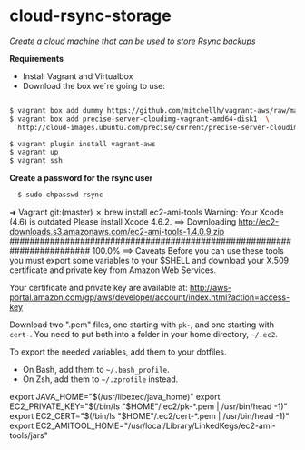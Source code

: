 cloud-rsync-storage
===================
*Create a cloud machine that can be used to store Rsync backups*


**Requirements**
* Install Vagrant and Virtualbox
* Download the box we´re going to use:

```bash

$ vagrant box add dummy https://github.com/mitchellh/vagrant-aws/raw/master/dummy.box
$ vagrant box add precise-server-cloudimg-vagrant-amd64-disk1  \
  http://cloud-images.ubuntu.com/precise/current/precise-server-cloudimg-vagrant-amd64-disk1.box
```

```bash
$ vagrant plugin install vagrant-aws
$ vagrant up
$ vagrant ssh
```

**Create a password for the rsync user**
```bash
  $ sudo chpasswd rsync
```




➜  Vagrant git:(master) ✗ brew install ec2-ami-tools
Warning: Your Xcode (4.6) is outdated
Please install Xcode 4.6.2.
==> Downloading http://ec2-downloads.s3.amazonaws.com/ec2-ami-tools-1.4.0.9.zip
######################################################################## 100.0%
==> Caveats
Before you can use these tools you must export some variables to your $SHELL
and download your X.509 certificate and private key from Amazon Web Services.

Your certificate and private key are available at:
http://aws-portal.amazon.com/gp/aws/developer/account/index.html?action=access-key

Download two ".pem" files, one starting with `pk-`, and one starting with `cert-`.
You need to put both into a folder in your home directory, `~/.ec2`.

To export the needed variables, add them to your dotfiles.
 * On Bash, add them to `~/.bash_profile`.
 * On Zsh, add them to `~/.zprofile` instead.

export JAVA_HOME="$(/usr/libexec/java_home)"
export EC2_PRIVATE_KEY="$(/bin/ls "$HOME"/.ec2/pk-*.pem | /usr/bin/head -1)"
export EC2_CERT="$(/bin/ls "$HOME"/.ec2/cert-*.pem | /usr/bin/head -1)"
export EC2_AMITOOL_HOME="/usr/local/Library/LinkedKegs/ec2-ami-tools/jars"
